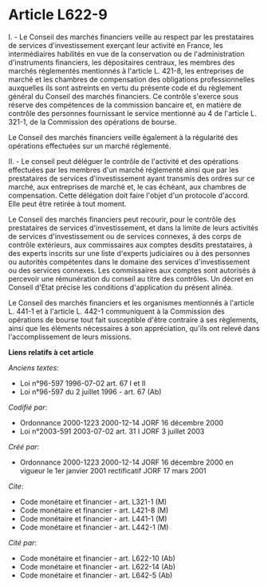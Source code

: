 # Article L622-9

I. - Le Conseil des marchés financiers veille au respect par les prestataires de services d'investissement exerçant leur
activité en France, les intermédiaires habilités en vue de la conservation ou de l'administration d'instruments financiers,
les dépositaires centraux, les membres des marchés réglementés mentionnés à l'article L. 421-8, les entreprises de marché et
les chambres de compensation des obligations professionnelles auxquelles ils sont astreints en vertu du présente code et du
règlement général du Conseil des marchés financiers. Ce contrôle s'exerce sous réserve des compétences de la commission
bancaire et, en matière de contrôle des personnes fournissant le service mentionné au 4 de l'article L. 321-1, de la
Commission des opérations de bourse.

Le Conseil des marchés financiers veille également à la régularité des opérations effectuées sur un marché réglementé.

II. - Le conseil peut déléguer le contrôle de l'activité et des opérations effectuées par les membres d'un marché réglementé
ainsi que par les prestataires de services d'investissement ayant transmis des ordres sur ce marché, aux entreprises de
marché et, le cas échéant, aux chambres de compensation. Cette délégation doit faire l'objet d'un protocole d'accord. Elle
peut être retirée à tout moment.

Le Conseil des marchés financiers peut recourir, pour le contrôle des prestataires de services d'investissement, et dans la
limite de leurs activités de services d'investissement ou de services connexes, à des corps de contrôle extérieurs, aux
commissaires aux comptes desdits prestataires, à des experts inscrits sur une liste d'experts judiciaires ou à des personnes
ou autorités compétentes dans le domaine des services d'investissement ou des services connexes. Les commissaires aux comptes
sont autorisés à percevoir une rémunération du conseil au titre des contrôles. Un décret en Conseil d'Etat précise les
conditions d'application du présent alinéa.

Le Conseil des marchés financiers et les organismes mentionnés à l'article L. 441-1 et à l'article L. 442-1 communiquent à la
Commission des opérations de bourse tout fait susceptible d'être contraire à ses règlements, ainsi que les éléments
nécessaires à son appréciation, qu'ils ont relevé dans l'accomplissement de leurs missions.

**Liens relatifs à cet article**

_Anciens textes_:

  - Loi n°96-597 1996-07-02 art. 67 I et II
  - Loi n°96-597 du 2 juillet 1996 - art. 67 (Ab)

_Codifié par_:

  - Ordonnance 2000-1223 2000-12-14 JORF 16 décembre 2000
  - Loi n°2003-591 2003-07-02 art. 31 I JORF 3 juillet 2003

_Créé par_:

  - Ordonnance 2000-1223 2000-12-14 JORF 16 décembre 2000 en vigueur le 1er janvier 2001 rectificatif JORF 17 mars 2001

_Cite_:

  - Code monétaire et financier - art. L321-1 (M)
  - Code monétaire et financier - art. L421-8 (M)
  - Code monétaire et financier - art. L441-1 (M)
  - Code monétaire et financier - art. L442-1 (M)

_Cité par_:

  - Code monétaire et financier - art. L622-10 (Ab)
  - Code monétaire et financier - art. L622-14 (Ab)
  - Code monétaire et financier - art. L642-5 (Ab)
